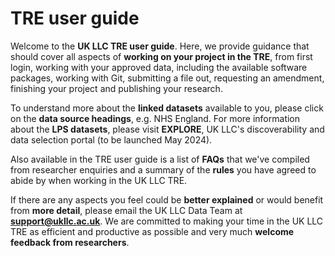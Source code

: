 # TRE user guide
Welcome to the **UK LLC TRE user guide**. Here, we provide guidance that should cover all aspects of **working on your project in the TRE**, from first login, working with your approved data, including the available software packages, working with Git, submitting a file out, requesting an amendment, finishing your project and publishing your research. 

To understand more about the **linked datasets** available to you, please click on the **data source headings**, e.g. NHS England. For more information about the **LPS datasets**, please visit **EXPLORE**, UK LLC's discoverability and data selection portal (to be launched May 2024).

Also available in the TRE user guide is a list of **FAQs** that we've compiled from researcher enquiries and a summary of the **rules** you have agreed to abide by when working in the UK LLC TRE. 

If there are any aspects you feel could be **better explained** or would benefit from **more detail**, please email the UK LLC Data Team at [**support@ukllc.ac.uk**](support@ukllc.ac.uk). We are committed to making your time in the UK LLC TRE as efficient and productive as possible and very much **welcome feedback from researchers**.

